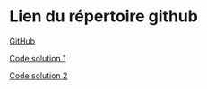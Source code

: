 # Lien du répertoire github

[GitHub](https://github.com/TheoDct/Allergenius)

[Code solution 1](https://github.com/TheoDct/Allergenius/blob/main/gpt_model/app.py)

[Code solution 2](https://github.com/TheoDct/Allergenius/blob/main/code_model/prototype.ipynb)